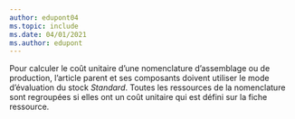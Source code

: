```yaml
---
author: edupont04
ms.topic: include
ms.date: 04/01/2021
ms.author: edupont
---
```

Pour calculer le coût unitaire d’une nomenclature d’assemblage ou de production, l’article parent et ses composants doivent utiliser le mode d’évaluation du stock *Standard*. Toutes les ressources de la nomenclature sont regroupées si elles ont un coût unitaire qui est défini sur la fiche ressource.
